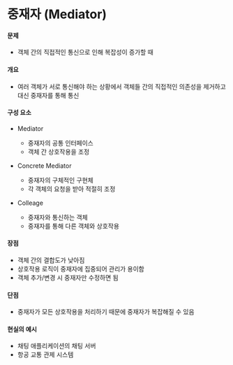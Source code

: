 # 중재자 (Mediator)

#### 문제

- 객체 간의 직접적인 통신으로 인해 복잡성이 증가할 때

#### 개요

- 여러 객체가 서로 통신해야 하는 상황에서 객체들 간의 직접적인 의존성을 제거하고 대신 중재자를 통해 통신

#### 구성 요소

- Mediator

  - 중재자의 공통 인터페이스
  - 객체 간 상호작용을 조정

- Concrete Mediator

  - 중재자의 구체적인 구현체
  - 각 객체의 요청을 받아 적절히 조정

- Colleage
  - 중재자와 통신하는 객체
  - 중재자를 통해 다른 객체와 상호작용

#### 장점

- 객체 간의 결합도가 낮아짐
- 상호작용 로직이 중재자에 집중되어 관리가 용이함
- 객체 추가/변경 시 중재자만 수정하면 됨

#### 단점

- 중재자가 모든 상호작용을 처리하기 때문에 중재자가 복잡해질 수 있음

#### 현실의 예시

- 채팅 애플리케이션의 채팅 서버
- 항공 교통 관제 시스템
